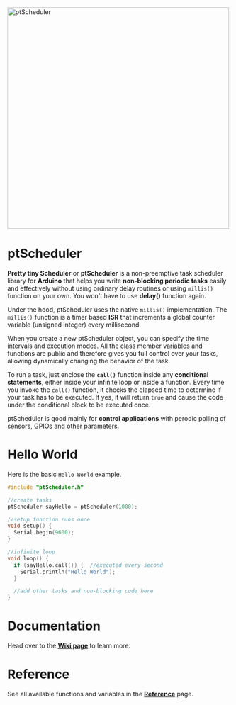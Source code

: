<img src="https://github.com/vishnumaiea/ptScheduler/blob/main/assets/ptScheduler-Logomark-01-PNG-1_4.png" alt="ptScheduler" width="500"/>

# ptScheduler
**Pretty tiny Scheduler** or **ptScheduler** is a non-preemptive task scheduler library for **Arduino** that helps you write **non-blocking periodic tasks** easily and effectively without using ordinary delay routines or using `millis()` function on your own. You won't have to use **delay()** function again.

Under the hood, ptScheduler uses the native `millis()` implementation. The `millis()` function is a timer based **ISR** that increments a global counter variable (unsigned integer) every millisecond.

When you create a new ptScheduler object, you can specify the time intervals and execution modes. All the class member variables and functions are public and therefore gives you full control over your tasks, allowing dynamically changing the behavior of the task.

To run a task, just enclose the **`call()`** function inside any **conditional statements**, either inside your infinite loop or inside a function. Every time you invoke the `call()` function, it checks the elapsed time to determine if your task has to be executed. If yes, it will return `true` and cause the code under the conditional block to be executed once.

ptScheduler is good mainly for **control applications** with perodic polling of sensors, GPIOs and other parameters.

# Hello World

Here is the basic `Hello World` example.

```cpp
#include "ptScheduler.h"

//create tasks
ptScheduler sayHello = ptScheduler(1000);

//setup function runs once
void setup() {
  Serial.begin(9600);
}

//infinite loop
void loop() {
  if (sayHello.call()) {  //executed every second
    Serial.println("Hello World");
  }

  //add other tasks and non-blocking code here
}
```

# Documentation

Head over to the **[Wiki page](https://github.com/vishnumaiea/ptScheduler/wiki)** to learn more.

# Reference

See all available functions and variables in the **[Reference](https://github.com/vishnumaiea/ptScheduler/wiki/Reference)** page.
